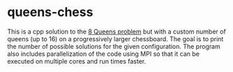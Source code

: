 # queens-chess
This is a cpp solution to the [8 Queens problem](https://en.wikipedia.org/wiki/Eight_queens_puzzle) but with a custom number of queens (up to 16) on a progressively larger chessboard. The goal is to print the number of possible solutions for the given configuration. The program also includes parallelization of the code using MPI so that it can be executed on multiple cores and run times faster.
